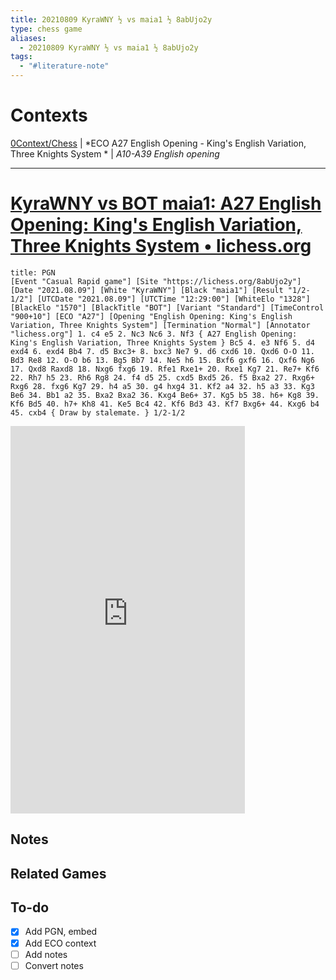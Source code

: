 ```yaml
---
title: 20210809 KyraWNY ½ vs maia1 ½ 8abUjo2y
type: chess game
aliases:
  - 20210809 KyraWNY ½ vs maia1 ½ 8abUjo2y
tags:
  - "#literature-note"
---
```


# Contexts

[0Context/Chess](0Context/Chess.md) | *ECO A27 English Opening - King's English Variation, Three Knights System * | *A10-A39 English opening*

---

# [KyraWNY vs BOT maia1: A27 English Opening: King's English Variation, Three Knights System • lichess.org](https://lichess.org/8abUjo2y)

````ad-example
title: PGN
[Event "Casual Rapid game"] [Site "https://lichess.org/8abUjo2y"] [Date "2021.08.09"] [White "KyraWNY"] [Black "maia1"] [Result "1/2-1/2"] [UTCDate "2021.08.09"] [UTCTime "12:29:00"] [WhiteElo "1328"] [BlackElo "1570"] [BlackTitle "BOT"] [Variant "Standard"] [TimeControl "900+10"] [ECO "A27"] [Opening "English Opening: King's English Variation, Three Knights System"] [Termination "Normal"] [Annotator "lichess.org"] 1. c4 e5 2. Nc3 Nc6 3. Nf3 { A27 English Opening: King's English Variation, Three Knights System } Bc5 4. e3 Nf6 5. d4 exd4 6. exd4 Bb4 7. d5 Bxc3+ 8. bxc3 Ne7 9. d6 cxd6 10. Qxd6 O-O 11. Bd3 Re8 12. O-O b6 13. Bg5 Bb7 14. Ne5 h6 15. Bxf6 gxf6 16. Qxf6 Ng6 17. Qxd8 Raxd8 18. Nxg6 fxg6 19. Rfe1 Rxe1+ 20. Rxe1 Kg7 21. Re7+ Kf6 22. Rh7 h5 23. Rh6 Rg8 24. f4 d5 25. cxd5 Bxd5 26. f5 Bxa2 27. Rxg6+ Rxg6 28. fxg6 Kg7 29. h4 a5 30. g4 hxg4 31. Kf2 a4 32. h5 a3 33. Kg3 Be6 34. Bb1 a2 35. Bxa2 Bxa2 36. Kxg4 Be6+ 37. Kg5 b5 38. h6+ Kg8 39. Kf6 Bd5 40. h7+ Kh8 41. Ke5 Bc4 42. Kf6 Bd3 43. Kf7 Bxg6+ 44. Kxg6 b4 45. cxb4 { Draw by stalemate. } 1/2-1/2
````

<iframe src="https://lichess.org/embed/8abUjo2y?theme=newspaper&bg=auto"
width=375 height=620 frameborder=0></iframe>

## Notes

## Related Games

## To-do

* [x] Add PGN, embed
* [x] Add ECO context
* [ ] Add notes
* [ ] Convert notes
